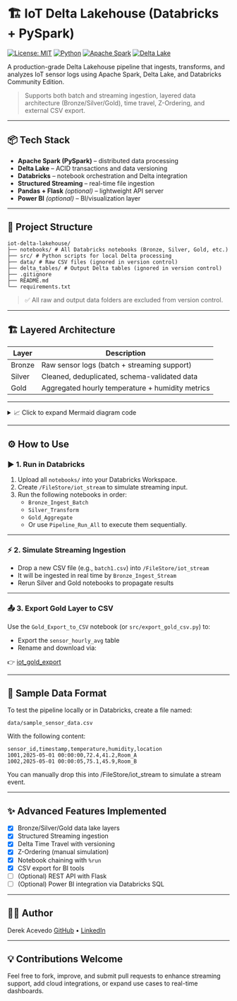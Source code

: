 # 🏗️ IoT Delta Lakehouse (Databricks + PySpark)

[![License: MIT](https://img.shields.io/badge/License-MIT-yellow.svg)](https://opensource.org/licenses/MIT)
[![Python](https://img.shields.io/badge/Python-3.8%2B-blue.svg)](https://www.python.org/)
[![Apache Spark](https://img.shields.io/badge/Spark-3.3.2-orange.svg)](https://spark.apache.org/)
[![Delta Lake](https://img.shields.io/badge/Delta%20Lake-2.3.0-brightgreen)](https://delta.io/)

A production-grade Delta Lakehouse pipeline that ingests, transforms, and analyzes IoT sensor logs using Apache Spark, Delta Lake, and Databricks Community Edition.

> Supports both batch and streaming ingestion, layered data architecture (Bronze/Silver/Gold), time travel, Z-Ordering, and external CSV export.

---

## 📦 Tech Stack

- **Apache Spark (PySpark)** – distributed data processing
- **Delta Lake** – ACID transactions and data versioning
- **Databricks** – notebook orchestration and Delta integration
- **Structured Streaming** – real-time file ingestion
- **Pandas + Flask** *(optional)* – lightweight API server
- **Power BI** *(optional)* – BI/visualization layer

---

## 📁 Project Structure

```
iot-delta-lakehouse/
├── notebooks/ # All Databricks notebooks (Bronze, Silver, Gold, etc.)
├── src/ # Python scripts for local Delta processing
├── data/ # Raw CSV files (ignored in version control)
├── delta_tables/ # Output Delta tables (ignored in version control)
├── .gitignore
├── README.md
└── requirements.txt
```

> ✅ All raw and output data folders are excluded from version control.

---

## 🏗️ Layered Architecture

| Layer  | Description                                      |
|--------|--------------------------------------------------|
| Bronze | Raw sensor logs (batch + streaming support)      |
| Silver | Cleaned, deduplicated, schema-validated data     |
| Gold   | Aggregated hourly temperature + humidity metrics |

---

<details> <summary>📈 Click to expand Mermaid diagram code</summary>

```mermaid
flowchart LR

  %% ---------- INGESTION ----------
  subgraph Ingest
    A1[📄 Batch CSV:<br/>sensor_logs.csv] --> B1(Bronze_Ingest_Batch.py)
    A2[📄 Streaming CSV:<br/>/FileStore/iot_stream] --> B2(Bronze_Ingest_Stream.py)
  end

  %% ---------- BRONZE ----------
  subgraph Bronze Layer
    B1 --> DB[Delta Table:<br/><b>bronze/sensor_logs</b>]
    B2 --> DB
  end

  %% ---------- SILVER ----------
  subgraph Silver Layer
    DB --> C1[Silver_Transform.py]
    C1 --> DS[Delta Table:<br/><b>silver/sensor_logs</b>]
  end

  %% ---------- GOLD ----------
  subgraph Gold Layer
    DS --> D1[Gold_Aggregate.py]
    D1 --> DG[Delta Table:<br/><b>gold/sensor_hourly_avg</b>]
  end

  %% ---------- EXPORT ----------
  subgraph Export
    DG --> E1[📤 Export CSV:<br/>iot_gold_export.csv]
    E1 --> LINK[🌐 Download via<br/>FileStore]
  end

  %% ---------- STYLES ----------
  style A1 fill:#fffbe7,stroke:#444
  style A2 fill:#fffbe7,stroke:#444
  style B1 fill:#dde1ff,stroke:#444
  style B2 fill:#dde1ff,stroke:#444
  style DB fill:#cfe2f3,stroke:#444
  style C1 fill:#d9ead3,stroke:#444
  style DS fill:#b6d7a8,stroke:#444
  style D1 fill:#fce5cd,stroke:#444
  style DG fill:#f9cb9c,stroke:#444
  style E1 fill:#f4cccc,stroke:#444
  style LINK fill:#e7f5ff,stroke:#444
```
</details>

---

## ⚙️ How to Use

### ▶️ 1. Run in Databricks

1. Upload all `notebooks/` into your Databricks Workspace.
2. Create `/FileStore/iot_stream` to simulate streaming input.
3. Run the following notebooks in order:
   - `Bronze_Ingest_Batch`
   - `Silver_Transform`
   - `Gold_Aggregate`
   - Or use `Pipeline_Run_All` to execute them sequentially.

---

### ⚡ 2. Simulate Streaming Ingestion

- Drop a new CSV file (e.g., `batch1.csv`) into `/FileStore/iot_stream`
- It will be ingested in real time by `Bronze_Ingest_Stream`
- Rerun Silver and Gold notebooks to propagate results

---

### 📤 3. Export Gold Layer to CSV

Use the `Gold_Export_to_CSV` notebook (or `src/export_gold_csv.py`) to:
- Export the `sensor_hourly_avg` table
- Rename and download via:

👉 [iot_gold_export](https://community.cloud.databricks.com/files/gold_export/iot_gold_export.csv)

---

## 🧪 Sample Data Format

To test the pipeline locally or in Databricks, create a file named:

```text
data/sample_sensor_data.csv
```
With the following content:
```csv
sensor_id,timestamp,temperature,humidity,location
1001,2025-05-01 00:00:00,72.4,41.2,Room_A
1002,2025-05-01 00:00:05,75.1,45.9,Room_B
```
You can manually drop this into /FileStore/iot_stream to simulate a stream event.

---

## ✨ Advanced Features Implemented

- [x] Bronze/Silver/Gold data lake layers
- [x] Structured Streaming ingestion
- [x] Delta Time Travel with versioning
- [x] Z-Ordering (manual simulation)
- [x] Notebook chaining with `%run`
- [x] CSV export for BI tools
- [ ] (Optional) REST API with Flask
- [ ] (Optional) Power BI integration via Databricks SQL

---

## 👨‍💻 Author

Derek Acevedo
[GitHub](www.github.com/poloman2308) • [LinkedIn](www.linkedin.com/in/derekacevedo86)

---

## 💡 Contributions Welcome

Feel free to fork, improve, and submit pull requests to enhance streaming support, add cloud integrations, or expand use cases to real-time dashboards.
